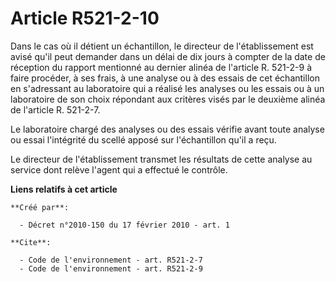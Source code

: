 # Article R521-2-10

Dans le cas où il détient un échantillon, le directeur de l'établissement est avisé qu'il peut demander dans un délai de dix
jours à compter de la date de réception du rapport mentionné au dernier alinéa de l'article R. 521-2-9 à faire procéder, à
ses frais, à une analyse ou à des essais de cet échantillon en s'adressant au laboratoire qui a réalisé les analyses ou les
essais ou à un laboratoire de son choix répondant aux critères visés par le deuxième alinéa de l'article R. 521-2-7.

Le laboratoire chargé des analyses ou des essais vérifie avant toute analyse ou essai l'intégrité du scellé apposé sur
l'échantillon qu'il a reçu.

Le directeur de l'établissement transmet les résultats de cette analyse au service dont relève l'agent qui a effectué le
contrôle.

**Liens relatifs à cet article**

	**Créé par**:

	  - Décret n°2010-150 du 17 février 2010 - art. 1

	**Cite**:

	  - Code de l'environnement - art. R521-2-7
	  - Code de l'environnement - art. R521-2-9
